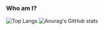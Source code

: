 ### Who am I?

![Top Langs](https://github-readme-stats.vercel.app/api/top-langs/?username=Aviation-7111&theme=dark)
![Anurag's GitHub stats](https://github-readme-stats.vercel.app/api?username=Aviation-7111&count_private=true&theme=dark)
